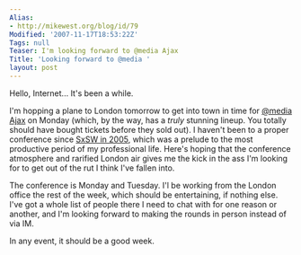```yaml
---
Alias:
- http://mikewest.org/blog/id/79
Modified: '2007-11-17T18:53:22Z'
Tags: null
Teaser: I'm looking forward to @media Ajax
Title: 'Looking forward to @media '
layout: post
---
```

Hello, Internet...  It's been a while.

I'm hopping a plane to London tomorrow to get into town in time for [@media Ajax][atmedia] on Monday (which, by the way, has a _truly_ stunning lineup.  You totally should have bought tickets before they sold out).  I haven't been to a proper conference since [SxSW in 2005][sxsw], which was a prelude to the most productive period of my professional life.  Here's hoping that the conference atmosphere and rarified London air gives me the kick in the ass I'm looking for to get out of the rut I think I've fallen into.

The conference is Monday and Tuesday.  I'l be working from the London office the rest of the week, which should be entertaining, if nothing else.  I've got a whole list of people there I need to chat with for one reason or another, and I'm looking forward to making the rounds in person instead of via IM.  

In any event, it should be a good week.  

[atmedia]: http://www.vivabit.com/atmediaAjax/ "@media Ajax"
[sxsw]: http://2005.sxsw.com/interactive/ "South by Southwest Interactive Conference in 2005"